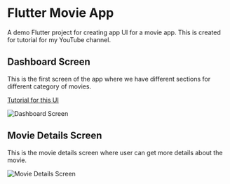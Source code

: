 # Flutter Movie App

A demo Flutter project for creating app UI for a movie app. This is created for tutorial for my YouTube channel. 

## Dashboard Screen

This is the first screen of the app where we have different sections for different category of movies.

[Tutorial for this UI](https://www.youtube.com/watch?v=uK9q_IJxvPA)

![Dashboard Screen](https://raw.githubusercontent.com/itzpradip/flutter-movie-app/master/dashboard-screen.png)

## Movie Details Screen

This is the movie details screen where user can get more details about the movie.

![Movie Details Screen](https://raw.githubusercontent.com/itzpradip/flutter-movie-app/master/movie-details-screen.png)

